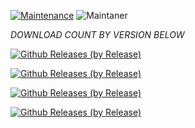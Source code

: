 [![Maintenance](https://img.shields.io/badge/Maintained%3F-yes-green.svg)](https://GitHub.com/Naereen/StrapDown.js/graphs/commit-activity)   ![Maintaner](https://img.shields.io/badge/maintainer-TheTablaster-blue)

*DOWNLOAD COUNT BY VERSION BELOW*

[![Github Releases (by Release)](https://img.shields.io/github/downloads/HyconOS-Releases/RMX1851/v3.0/total.svg)](https://GitHub.com/HyconOS-Releases/RMX1851/releases)


[![Github Releases (by Release)](https://img.shields.io/github/downloads/HyconOS-Releases/RMX1851/v2.5/total.svg)](https://GitHub.com/HyconOS-Releases/RMX1851/releases)


[![Github Releases (by Release)](https://img.shields.io/github/downloads/HyconOS-Releases/RMX1851/v2.0/total.svg)](https://GitHub.com/HyconOS-Releases/RMX1851/releases)


[![Github Releases (by Release)](https://img.shields.io/github/downloads/HyconOS-Releases/RMX1851/v1.5/total.svg)](https://GitHub.com/HyconOS-Releases/RMX1851/releases)



